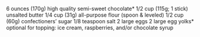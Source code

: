 6 ounces (170g) high quality semi-sweet chocolate*
1/2 cup (115g; 1 stick) unsalted butter
1/4 cup (31g) all-purpose flour (spoon & leveled)
1/2 cup (60g) confectioners’ sugar
1/8 teaspoon salt
2 large eggs
2 large egg yolks*
optional for topping: ice cream, raspberries, and/or chocolate syrup